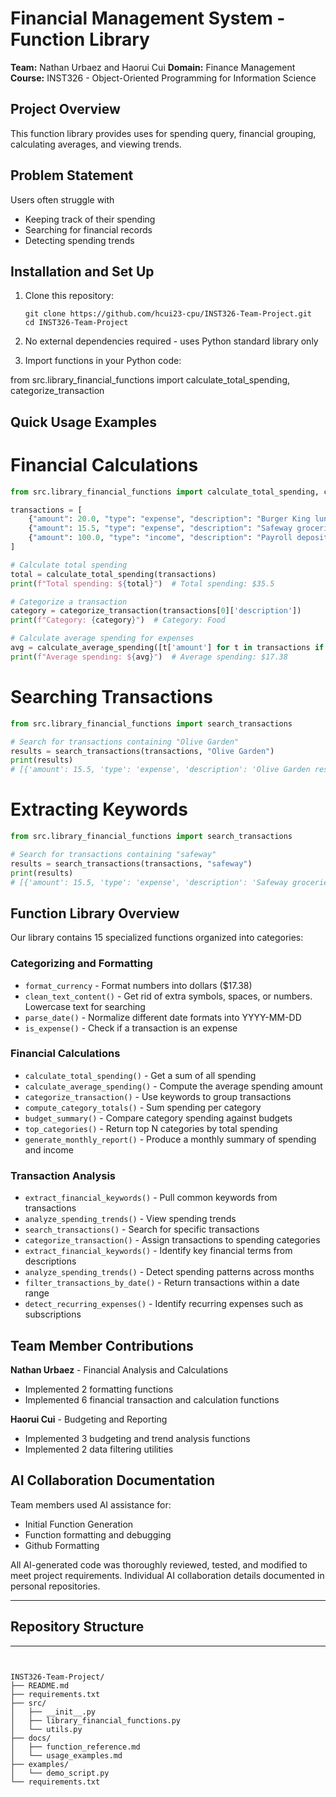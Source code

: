 # Financial Management System - Function Library

**Team:** Nathan Urbaez and Haorui Cui
**Domain:** Finance Management
**Course:** INST326 - Object-Oriented Programming for Information Science 

## Project Overview

This function library provides uses for spending query, financial grouping, calculating averages, and viewing trends.

## Problem Statement
Users often struggle with
- Keeping track of their spending
- Searching for financial records
- Detecting spending trends

## Installation and Set Up

1. Clone this repository:
   ```
   git clone https://github.com/hcui23-cpu/INST326-Team-Project.git
   cd INST326-Team-Project
   ```

   

3. No external dependencies required - uses Python standard library only

4. Import functions in your Python code:

from src.library_financial_functions import calculate_total_spending, categorize_transaction

## Quick Usage Examples

# Financial Calculations

```python
from src.library_financial_functions import calculate_total_spending, categorize_transaction, calculate_average_spending

transactions = [
    {"amount": 20.0, "type": "expense", "description": "Burger King lunch"},
    {"amount": 15.5, "type": "expense", "description": "Safeway groceries"},
    {"amount": 100.0, "type": "income", "description": "Payroll deposit"}
]

# Calculate total spending
total = calculate_total_spending(transactions)
print(f"Total spending: ${total}")  # Total spending: $35.5

# Categorize a transaction
category = categorize_transaction(transactions[0]['description'])
print(f"Category: {category}")  # Category: Food

# Calculate average spending for expenses
avg = calculate_average_spending([t['amount'] for t in transactions if t['type'] == 'expense'])
print(f"Average spending: ${avg}")  # Average spending: $17.38
```

# Searching Transactions

```python
from src.library_financial_functions import search_transactions

# Search for transactions containing "Olive Garden"
results = search_transactions(transactions, "Olive Garden")
print(results)
# [{'amount': 15.5, 'type': 'expense', 'description': 'Olive Garden restraunt'}]
```

# Extracting Keywords

```python
from src.library_financial_functions import search_transactions

# Search for transactions containing "safeway"
results = search_transactions(transactions, "safeway")
print(results)
# [{'amount': 15.5, 'type': 'expense', 'description': 'Safeway groceries'}]
```

## Function Library Overview

Our library contains 15 specialized functions organized into categories:

### Categorizing and Formatting
- `format_currency` - Format numbers into dollars ($17.38)
- `clean_text_content()` - Get rid of extra symbols, spaces, or numbers. Lowercase text for searching
- `parse_date()` - Normalize different date formats into YYYY-MM-DD
- `is_expense()` - Check if a transaction is an expense

### Financial Calculations
- `calculate_total_spending()` - Get a sum of all spending
- `calculate_average_spending()` - Compute the average spending amount
- `categorize_transaction()` - Use keywords to group transactions
- `compute_category_totals()` - Sum spending per category 
- `budget_summary()` - Compare category spending against budgets
- `top_categories()` - Return top N categories by total spending
- `generate_monthly_report()` - Produce a monthly summary of spending and income

### Transaction Analysis
- `extract_financial_keywords()` - Pull common keywords from transactions
- `analyze_spending_trends()` - View spending trends
- `search_transactions()` - Search for specific transactions
- `categorize_transaction()` - Assign transactions to spending categories
- `extract_financial_keywords()` - Identify key financial terms from descriptions
- `analyze_spending_trends()` - Detect spending patterns across months
- `filter_transactions_by_date()` - Return transactions within a date range
- `detect_recurring_expenses()` - Identify recurring expenses such as subscriptions

## Team Member Contributions

**Nathan Urbaez** - Financial Analysis and Calculations
- Implemented 2 formatting functions
- Implemented 6 financial transaction and calculation functions

**Haorui Cui** - Budgeting and Reporting
- Implemented 3 budgeting and trend analysis functions 
- Implemented 2 data filtering utilities

## AI Collaboration Documentation

Team members used AI assistance for:
- Initial Function Generation
- Function formatting and debugging
- Github Formatting

All AI-generated code was thoroughly reviewed, tested, and modified to meet project requirements. Individual AI collaboration details documented in personal repositories.

---

## Repository Structure

---
```


INST326-Team-Project/
├── README.md
├── requirements.txt
├── src/
│   ├── __init__.py
│   ├── library_financial_functions.py
│   └── utils.py
├── docs/
│   ├── function_reference.md
│   └── usage_examples.md
├── examples/
│   └── demo_script.py
└── requirements.txt
```









